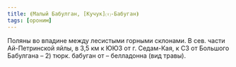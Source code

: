 ```yaml
---
title: ⦗Малый Бабулган, [Кучук]⒯-Бабуган⦘
tags: [ороним]
---
```


Поляны во впадине между лесистыми горными склонами. В сев. части Ай-Петринской
яйлы, в 3,5 км к ЮЮЗ от г. Седам-Кая, к СЗ от Большого Бабулгана – 2) тюрк.
бабуган от – белладонна (вид травы).
